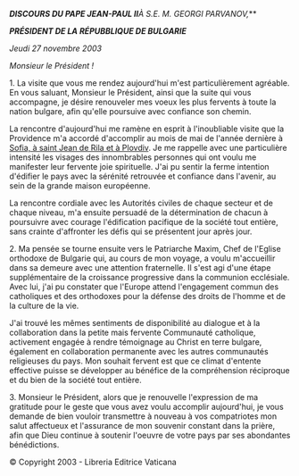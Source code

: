 ***DISCOURS DU PAPE JEAN-PAUL II**À S.E. M. GEORGI PARVANOV,***

***PRÉSIDENT DE LA RÉPUBBLIQUE DE BULGARIE***

*Jeudi 27 novembre 2003*

*Monsieur le Président !*

1. La visite que vous me rendez aujourd'hui m'est particulièrement agréable. En vous saluant, Monsieur le Président, ainsi que la suite qui vous accompagne, je désire renouveler mes voeux les plus fervents à toute la nation bulgare, afin qu'elle poursuive avec confiance son chemin.

La rencontre d'aujourd'hui me ramène en esprit à l'inoubliable visite que la Providence m'a accordé d'accomplir au mois de mai de l'année dernière à [Sofia, à saint Jean de Rila et à Plovdiv](/content/john-paul-ii/fr/travels/sub_index/trav_azerbaijan-bulgaria-2002.html). Je me rappelle avec une particulière intensité les visages des innombrables personnes qui ont voulu me manifester leur fervente joie spirituelle. J'ai pu sentir la ferme intention d'édifier le pays avec la sérénité retrouvée et confiance dans l'avenir, au sein de la grande maison européenne.

La rencontre cordiale avec les Autorités civiles de chaque secteur et de chaque niveau, m'a ensuite persuadé de la détermination de chacun à poursuivre avec courage l'édification pacifique de la société tout entière, sans crainte d'affronter les défis qui se présentent jour après jour.

2. Ma pensée se tourne ensuite vers le Patriarche Maxim, Chef de l'Eglise orthodoxe de Bulgarie qui, au cours de mon voyage, a voulu m'accueillir dans sa demeure avec une attention fraternelle. Il s'est agi d'une étape supplémentaire de la croissance progressive dans la communion ecclésiale. Avec lui, j'ai pu constater que l'Europe attend l'engagement commun des catholiques et des orthodoxes pour la défense des droits de l'homme et de la culture de la vie.

J'ai trouvé les mêmes sentiments de disponibilité au dialogue et à la collaboration dans la petite mais fervente Communauté catholique, activement engagée à rendre témoignage au Christ en terre bulgare, également en collaboration permanente avec les autres communautés religieuses du pays. Mon souhait fervent est que ce climat d'entente effective puisse se développer au bénéfice de la compréhension réciproque et du bien de la société tout entière.

3. Monsieur le Président, alors que je renouvelle l'expression de ma gratitude pour le geste que vous avez voulu accomplir aujourd'hui, je vous demande de bien vouloir transmettre à nouveau à vos compatriotes mon salut affectueux et l'assurance de mon souvenir constant dans la prière, afin que Dieu continue à soutenir l'oeuvre de votre pays par ses abondantes bénédictions.

© Copyright 2003 - Libreria Editrice Vaticana